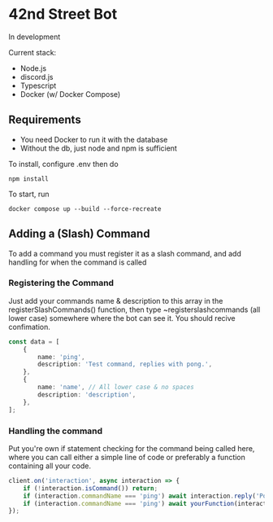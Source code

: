 # 42nd Street Bot

In development

Current stack:

- Node.js
- discord.js
- Typescript
- Docker (w/ Docker Compose)

## Requirements
- You need Docker to run it with the database
- Without the db, just node and npm is sufficient


To install, configure .env then do
```
npm install
```

To start, run
```
docker compose up --build --force-recreate
```

## Adding a (Slash) Command

To add a command you must register it as a slash command, and add handling for when the command is called

### Registering the Command

Just add your commands name & description to this array in the registerSlashCommands() function, then type ~registerslashcommands (all lower case) somewhere where the bot can see it. You should recive confimation.
```typescript
const data = [
    {
        name: 'ping',
        description: 'Test command, replies with pong.',
    },
    {
        name: 'name', // All lower case & no spaces
        description: 'description',
    },
];
```

### Handling the command

Put you're own if statement checking for the command being called here, where you can call either a simple line of code or preferably a function containing all your code.

```typescript
client.on('interaction', async interaction => {
	if (!interaction.isCommand()) return;
	if (interaction.commandName === 'ping') await interaction.reply('Pong!');
    if (interaction.commandName === 'ping') await yourFunction(interaction); // You may not need to pass the interaction through, depending on what your command is doing
});
```